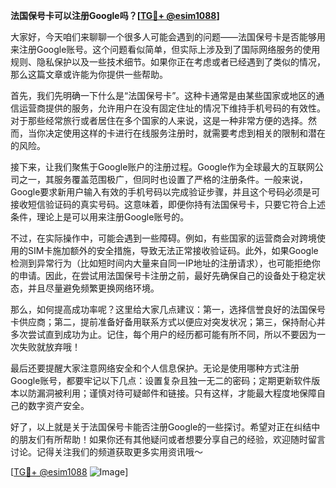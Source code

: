 **法国保号卡可以注册Google吗？[[TG💪+ @esim1088](https://t.me/s/esim1088)]**

大家好，今天咱们来聊聊一个很多人可能会遇到的问题——法国保号卡是否能够用来注册Google账号。这个问题看似简单，但实际上涉及到了国际网络服务的使用规则、隐私保护以及一些技术细节。如果你正在考虑或者已经遇到了类似的情况，那么这篇文章或许能为你提供一些帮助。

首先，我们先明确一下什么是“法国保号卡”。这种卡通常是由某些国家或地区的通信运营商提供的服务，允许用户在没有固定住址的情况下维持手机号码的有效性。对于那些经常旅行或者居住在多个国家的人来说，这是一种非常方便的选择。然而，当你决定使用这样的卡进行在线服务注册时，就需要考虑到相关的限制和潜在的风险。

接下来，让我们聚焦于Google账户的注册过程。Google作为全球最大的互联网公司之一，其服务覆盖范围极广，但同时也设置了严格的注册条件。一般来说，Google要求新用户输入有效的手机号码以完成验证步骤，并且这个号码必须是可接收短信验证码的真实号码。这意味着，即便你持有法国保号卡，只要它符合上述条件，理论上是可以用来注册Google账号的。

不过，在实际操作中，可能会遇到一些障碍。例如，有些国家的运营商会对跨境使用的SIM卡施加额外的安全措施，导致无法正常接收验证码。此外，如果Google检测到异常行为（比如短时间内大量来自同一IP地址的注册请求），也可能拒绝你的申请。因此，在尝试用法国保号卡注册之前，最好先确保自己的设备处于稳定状态，并且尽量避免频繁更换网络环境。

那么，如何提高成功率呢？这里给大家几点建议：第一，选择信誉良好的法国保号卡供应商；第二，提前准备好备用联系方式以便应对突发状况；第三，保持耐心并多次尝试直到成功为止。记住，每个用户的经历都可能有所不同，所以不要因为一次失败就放弃哦！

最后还要提醒大家注意网络安全和个人信息保护。无论是使用哪种方式注册Google账号，都要牢记以下几点：设置复杂且独一无二的密码；定期更新软件版本以防漏洞被利用；谨慎对待可疑邮件和链接。只有这样，才能最大程度地保障自己的数字资产安全。

好了，以上就是关于法国保号卡能否注册Google的一些探讨。希望对正在纠结中的朋友们有所帮助！如果你还有其他疑问或者想要分享自己的经验，欢迎随时留言讨论。记得关注我们的频道获取更多实用资讯哦～

[[TG💪+ @esim1088](https://t.me/s/esim1088) ![Image](https://i.postimg.cc/4NQfJmqS/Snipaste-2025-05-13-00-14-12.png)]